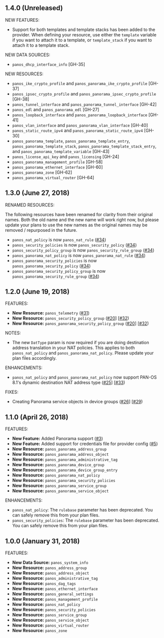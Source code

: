 ## 1.4.0 (Unreleased)

NEW FEATURES:

* Support for both templates and template stacks has been added to the provider.  When defining your resource, use either the `template` variable if you want to attach it to a template, or `template_stack` if you want to attach it to a template stack.

NEW DATA SOURCES:

* `panos_dhcp_interface_info` [GH-35]

NEW RESOURCES:

* `panos_ike_crypto_profile` and `panos_panorama_ike_crypto_profile` [GH-37]
* `panos_ipsec_crypto_profile` and `panos_panorama_ipsec_crypto_profile` [GH-38]
* `panos_tunnel_interface` and `panos_panorama_tunnel_interface` [GH-42]
* `panos_edl` and `panos_panorama_edl` [GH-27]
* `panos_loopback_interface` and `panos_panorama_loopback_interface` [GH-41]
* `panos_vlan_interface` and `panos_panorama_vlan_interface` [GH-40]
* `panos_static_route_ipv4` and `panos_panorama_static_route_ipv4` [GH-30]
* `panos_panorama_template`, `panos_panorama_template_entry`, `panos_panorama_template_stack`, `panos_panorama_template_stack_entry`, and `panos_panorama_template_variable` [GH-43]
* `panos_license_api_key` and `panos_licensing` [GH-24]
* `panos_panorama_management_profile` [GH-58]
* `panos_panorama_ethernet_interface` [GH-60]
* `panos_panorama_zone` [GH-62]
* `panos_panorama_virtual_router` [GH-64]

## 1.3.0 (June 27, 2018)

RENAMED RESOURCES:

The following resources have been renamed for clarity from their original names.  Both the old name and the new name will work right now, but please update your plans to use the new names as the original names may be removed / repurposed in the future.

* `panos_nat_policy` is now `panos_nat_rule` ([#34](https://github.com/terraform-providers/terraform-provider-panos/issues/34))
* `panos_security_policies` is now `panos_security_policy` ([#34](https://github.com/terraform-providers/terraform-provider-panos/issues/34))
* `panos_security_policy_group` is now `panos_security_rule_group` ([#34](https://github.com/terraform-providers/terraform-provider-panos/issues/34))
* `panos_panorama_nat_policy` is now `panos_panorama_nat_rule` ([#34](https://github.com/terraform-providers/terraform-provider-panos/issues/34))
* `panos_panorama_security_policies` is now `panos_panorama_security_policy` ([#34](https://github.com/terraform-providers/terraform-provider-panos/issues/34))
* `panos_panorama_security_policy_group` is now `panos_panorama_security_rule_group` ([#34](https://github.com/terraform-providers/terraform-provider-panos/issues/34))

## 1.2.0 (June 19, 2018)

FEATURES:

* **New Resource:** `panos_telemetry` ([#31](https://github.com/terraform-providers/terraform-provider-panos/issues/31))
* **New Resource:** `panos_security_policy_group` ([#20](https://github.com/terraform-providers/terraform-provider-panos/issues/20)] [[#32](https://github.com/terraform-providers/terraform-provider-panos/issues/32))
* **New Resource:** `panos_panorama_security_policy_group` ([#20](https://github.com/terraform-providers/terraform-provider-panos/issues/20)] [[#32](https://github.com/terraform-providers/terraform-provider-panos/issues/32))

NOTES:

* The new `DatType` param is now required if you are doing destination address translation in your NAT policies.  This applies to both `panos_nat_policy` and `panos_panorama_nat_policy`.  Please update your plan files accordingly.

ENHANCEMENTS:

* `panos_nat_policy` and `panos_panorama_nat_policy` now support PAN-OS 8.1's dynamic destination NAT address type ([#25](https://github.com/terraform-providers/terraform-provider-panos/issues/25)] [[#33](https://github.com/terraform-providers/terraform-provider-panos/issues/33))

FIXES:

* Creating Panorama service objects in device groups ([#26](https://github.com/terraform-providers/terraform-provider-panos/issues/26)] [[#29](https://github.com/terraform-providers/terraform-provider-panos/issues/29))

## 1.1.0 (April 26, 2018)

FEATURES:

* **New Feature:** Added Panorama support ([#3](https://github.com/terraform-providers/terraform-provider-panos/issues/3))
* **New Feature:** Added support for credentials file for provider config ([#5](https://github.com/terraform-providers/terraform-provider-panos/issues/5))
* **New Resource:** `panos_panorama_address_group`
* **New Resource:** `panos_panorama_address_object`
* **New Resource:** `panos_panorama_administrative_tag`
* **New Resource:** `panos_panorama_device_group`
* **New Resource:** `panos_panorama_device_group_entry`
* **New Resource:** `panos_panorama_nat_policy`
* **New Resource:** `panos_panorama_security_policies`
* **New Resource:** `panos_panorama_service_group`
* **New Resource:** `panos_panorama_service_object`

ENHANCEMENTS:

* `panos_nat_policy`: The `rulebase` parameter has been deprecated.  You can safely remove this from your plan files.
* `panos_security_policies`: The `rulebase` parameter has been deprecated.  You can safely remove this from your plan files.

## 1.0.0 (January 31, 2018)

FEATURES:

* **New Data Source:** `panos_system_info`
* **New Resource:** `panos_address_group`
* **New Resource:** `panos_address_object`
* **New Resource:** `panos_administrative_tag`
* **New Resource:** `panos_dag_tags`
* **New Resource:** `panos_ethernet_interface`
* **New Resource:** `panos_general_settings`
* **New Resource:** `panos_management_profile`
* **New Resource:** `panos_nat_policy`
* **New Resource:** `panos_security_policies`
* **New Resource:** `panos_service_group`
* **New Resource:** `panos_service_object`
* **New Resource:** `panos_virtual_router`
* **New Resource:** `panos_zone`
